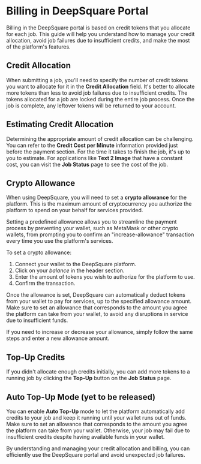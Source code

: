 # Billing in DeepSquare Portal

Billing in the DeepSquare portal is based on credit tokens that you allocate for each job. This guide will help you understand how to manage your credit allocation, avoid job failures due to insufficient credits, and make the most of the platform's features.

## Credit Allocation

When submitting a job, you'll need to specify the number of credit tokens you want to allocate for it in the **Credit Allocation** field. It's better to allocate more tokens than less to avoid job failures due to insufficient credits. The tokens allocated for a job are locked during the entire job process. Once the job is complete, any leftover tokens will be returned to your account.

## Estimating Credit Allocation

Determining the appropriate amount of credit allocation can be challenging. You can refer to the **Credit Cost per Minute** information provided just before the payment section. For the time it takes to finish the job, it's up to you to estimate. For applications like **Text 2 Image** that have a constant cost, you can visit the **Job Status** page to see the cost of the job.

## Crypto Allowance

When using DeepSquare, you will need to set a **crypto allowance** for the platform. This is the maximum amount of cryptocurrency you authorize the platform to spend on your behalf for services provided.

Setting a predefined allowance allows you to streamline the payment process by preventing your wallet, such as MetaMask or other crypto wallets, from prompting you to confirm an "increase-allowance" transaction every time you use the platform's services.

To set a crypto allowance:

1. Connect your wallet to the DeepSquare platform.
2. Click on your *balance* in the header section.
3. Enter the amount of tokens you wish to authorize for the platform to use.
4. Confirm the transaction.

Once the allowance is set, DeepSquare can automatically deduct tokens from your wallet to pay for services, up to the specified allowance amount. Make sure to set an allowance that corresponds to the amount you agree the platform can take from your wallet, to avoid any disruptions in service due to insufficient funds.

If you need to increase or decrease your allowance, simply follow the same steps and enter a new allowance amount.

## Top-Up Credits

If you didn't allocate enough credits initially, you can add more tokens to a running job by clicking the **Top-Up** button on the **Job Status** page.

## Auto Top-Up Mode (yet to be released)

You can enable **Auto Top-Up** mode to let the platform automatically add credits to your job and keep it running until your wallet runs out of funds. Make sure to set an allowance that corresponds to the amount you agree the platform can take from your wallet. Otherwise, your job may fail due to insufficient credits despite having available funds in your wallet.

By understanding and managing your credit allocation and billing, you can efficiently use the DeepSquare portal and avoid unexpected job failures.
